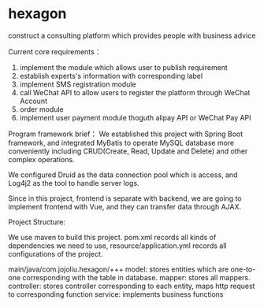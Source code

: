 # hexagon
construct a consulting platform which provides people with business advice

Current core requirements：
1. implement the module which allows user to publish requirement
2. establish experts's information with corresponding label
3. implement SMS registration module
4. call WeChat API to allow users to register the platform through WeChat Account
5. order module
6. implement user payment module thoguth alipay API or WeChat Pay API

Program framework brief：
We established this project with Spring Boot framework, and integrated MyBatis to operate MySQL database more conveniently including CRUD(Create, Read, Update and Delete) and other complex operations.

We configured Druid as the data connection pool which is access, and Log4j2 as the tool to handle server logs.

Since in this project, frontend is separate with backend, we are going to implement frontend with Vue, and they can transfer data through AJAX.

Project Structure:

We use maven to build this project. pom.xml records all kinds of dependencies we need to use, resource/application.yml records all configurations of the project.

main/java/com.jojoliu.hexagon/+++
model: stores entities which are one-to-one corresponding with the table in database.
mapper: stores all mappers.
controller: stores controller corresponding to each entity, maps http request to corresponding function
service: implements business functions

